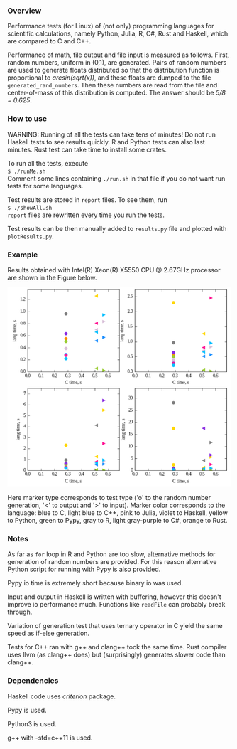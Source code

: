 ### Overview

Performance tests (for Linux) of (not only) programming languages for scientific
calculations, namely Python, Julia, R, C#, Rust and Haskell, which are compared
to C and C++.

Performance of math, file output and file input is measured as follows. First,
random numbers, uniform in (0,1), are generated. Pairs of random numbers are
used to generate floats distributed so that the distribution function is
proportional to *arcsin(sqrt(x))*, and these floats are dumped to the file
`generated_rand_numbers`. Then these numbers are read from the file and
center-of-mass of this distribution is computed. The answer should be *5/8 =
0.625*.

### How to use

WARNING: Running of all the tests can take tens of minutes! Do not run Haskell
tests to see results quickly. R and Python tests can also last minutes. Rust
test can take time to install some crates.

To run all the tests, execute  
`$ ./runMe.sh`  
Comment some lines containing `./run.sh` in that file if you do not want run
tests for some languages.

Test results are stored in `report` files. To see them, run  
`$ ./showAll.sh`  
`report` files are rewritten every time you run the tests.

Test results can be then manually added to `results.py` file and plotted with
`plotResults.py`.

### Example

Results obtained with Intel(R) Xeon(R) X5550 CPU @ 2.67GHz processor are shown
in the Figure below.

![results.png](results.png)

Here marker type corresponds to test type ('o' to the random number generation,
'<' to output and '>' to input). Marker color corresponds to the language: blue
to C, light blue to C++, pink to Julia, violet to Haskell, yellow to Python,
green to Pypy, gray to R, light gray-purple to C#, orange to Rust.

### Notes

As far as `for` loop in R and Python are too slow, alternative methods for
generation of random numbers are provided. For this reason alternative Python
script for running with Pypy is also provided.

Pypy io time is extremely short because binary io was used.

Input and output in Haskell is written with buffering, however this doesn't
improve io performance much.  Functions like `readFile` can probably break
through.

Variation of generation test that uses ternary operator in C yield the same
speed as if-else generation.

Tests for C++ ran with g++ and clang++ took the same time. Rust compiler uses
llvm (as clang++ does) but (surprisingly) generates slower code than clang++.

### Dependencies

Haskell code uses *criterion* package.

Pypy is used.

Python3 is used.

g++ with -std=c++11 is used.
